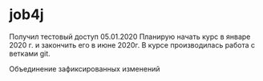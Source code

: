 ﻿# job4j
Получил тестовый доступ 05.01.2020
Планирую начать курс в январе 2020 г. и закончить его в июне 2020г.
В курсе производилась работа с ветками git.

Объединение зафиксированных изменений
